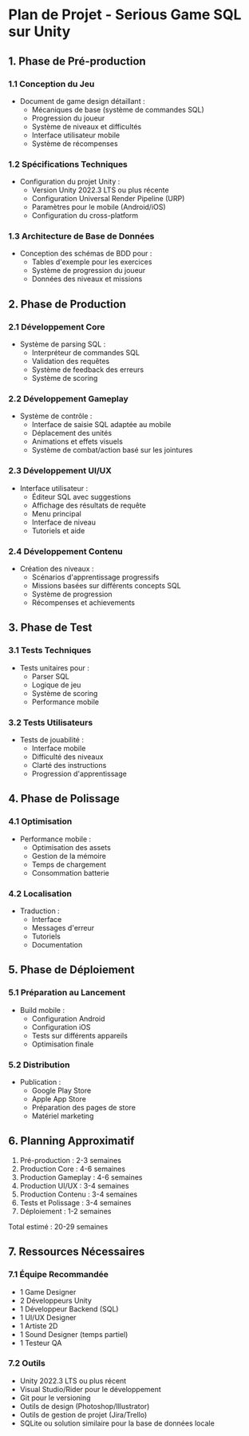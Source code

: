 # Plan de Projet - Serious Game SQL sur Unity

## 1. Phase de Pré-production

### 1.1 Conception du Jeu
- Document de game design détaillant :
  - Mécaniques de base (système de commandes SQL)
  - Progression du joueur
  - Système de niveaux et difficultés
  - Interface utilisateur mobile
  - Système de récompenses

### 1.2 Spécifications Techniques
- Configuration du projet Unity :
  - Version Unity 2022.3 LTS ou plus récente
  - Configuration Universal Render Pipeline (URP)
  - Paramètres pour le mobile (Android/iOS)
  - Configuration du cross-platform

### 1.3 Architecture de Base de Données
- Conception des schémas de BDD pour :
  - Tables d'exemple pour les exercices
  - Système de progression du joueur
  - Données des niveaux et missions

## 2. Phase de Production

### 2.1 Développement Core
- Système de parsing SQL :
  - Interpréteur de commandes SQL
  - Validation des requêtes
  - Système de feedback des erreurs
  - Système de scoring

### 2.2 Développement Gameplay
- Système de contrôle :
  - Interface de saisie SQL adaptée au mobile
  - Déplacement des unités
  - Animations et effets visuels
  - Système de combat/action basé sur les jointures

### 2.3 Développement UI/UX
- Interface utilisateur :
  - Éditeur SQL avec suggestions
  - Affichage des résultats de requête
  - Menu principal
  - Interface de niveau
  - Tutoriels et aide

### 2.4 Développement Contenu
- Création des niveaux :
  - Scénarios d'apprentissage progressifs
  - Missions basées sur différents concepts SQL
  - Système de progression
  - Récompenses et achievements

## 3. Phase de Test

### 3.1 Tests Techniques
- Tests unitaires pour :
  - Parser SQL
  - Logique de jeu
  - Système de scoring
  - Performance mobile

### 3.2 Tests Utilisateurs
- Tests de jouabilité :
  - Interface mobile
  - Difficulté des niveaux
  - Clarté des instructions
  - Progression d'apprentissage

## 4. Phase de Polissage

### 4.1 Optimisation
- Performance mobile :
  - Optimisation des assets
  - Gestion de la mémoire
  - Temps de chargement
  - Consommation batterie

### 4.2 Localisation
- Traduction :
  - Interface
  - Messages d'erreur
  - Tutoriels
  - Documentation

## 5. Phase de Déploiement

### 5.1 Préparation au Lancement
- Build mobile :
  - Configuration Android
  - Configuration iOS
  - Tests sur différents appareils
  - Optimisation finale

### 5.2 Distribution
- Publication :
  - Google Play Store
  - Apple App Store
  - Préparation des pages de store
  - Matériel marketing

## 6. Planning Approximatif

1. Pré-production : 2-3 semaines
2. Production Core : 4-6 semaines
3. Production Gameplay : 4-6 semaines
4. Production UI/UX : 3-4 semaines
5. Production Contenu : 3-4 semaines
6. Tests et Polissage : 3-4 semaines
7. Déploiement : 1-2 semaines

Total estimé : 20-29 semaines

## 7. Ressources Nécessaires

### 7.1 Équipe Recommandée
- 1 Game Designer
- 2 Développeurs Unity
- 1 Développeur Backend (SQL)
- 1 UI/UX Designer
- 1 Artiste 2D
- 1 Sound Designer (temps partiel)
- 1 Testeur QA

### 7.2 Outils
- Unity 2022.3 LTS ou plus récent
- Visual Studio/Rider pour le développement
- Git pour le versioning
- Outils de design (Photoshop/Illustrator)
- Outils de gestion de projet (Jira/Trello)
- SQLite ou solution similaire pour la base de données locale